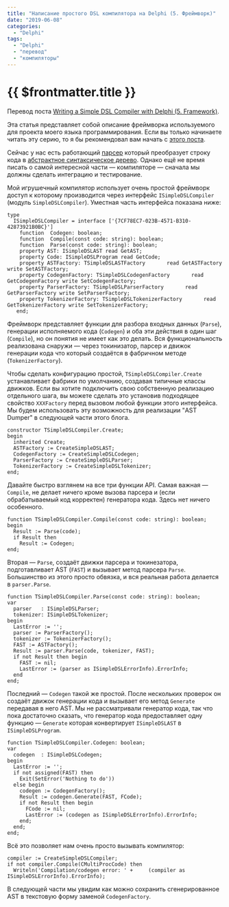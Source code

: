 ```yaml
---
title: "Написание простого DSL компилятора на Delphi (5. Фреймворк)"
date: "2019-06-08"
categories: 
  - "Delphi"
tags: 
  - "Delphi"
  - "перевод"
  - "компиляторы"
---
```


# {{ $frontmatter.title }}

Перевод поста [Writing a Simple DSL Compiler with Delphi (5. Framework)](https://www.thedelphigeek.com/2017/10/writing-simple-dsl-compiler-with-delphi.html).

Эта статья представляет собой описание фреймворка используемого для проекта моего языка программирования. Если вы только начинаете читать эту серию, то я бы рекомендовал вам начать с [этого поста](http://way23.ru/написание-простого-dsl-компилятора-на-delphi-0/).

Сейчас у нас есть работающий [парсер](http://way23.ru/написание-простого-dsl-компилятора-на-delphi-4/) который преобразует строку кода в [абстрактное синтаксическое дерево](http://way23.ru/написание-простого-dsl-компилятора-на-delphi-2/). Однако ещё не время писать о самой интересной части — компиляторе — сначала мы должны сделать интеграцию и тестирование.

Мой игрушечный компилятор использует очень простой фреймворк доступ к которому производится через интерфейс `ISimpleDSLCompiler` (модуль `SimpleDSLCompiler`). Уместная часть интерфейса показана ниже:

```delphi
type
  ISimpleDSLCompiler = interface ['{7CF78EC7-023B-4571-B310-42873921B0BC}']
    function  Codegen: boolean;
    function  Compile(const code: string): boolean;
    function  Parse(const code: string): boolean;
    property AST: ISimpleDSLAST read GetAST;
    property Code: ISimpleDSLProgram read GetCode;
    property ASTFactory: TSimpleDSLASTFactory       read GetASTFactory write SetASTFactory;
    property CodegenFactory: TSimpleDSLCodegenFactory       read GetCodegenFactory write SetCodegenFactory;
    property ParserFactory: TSimpleDSLParserFactory       read GetParserFactory write SetParserFactory;
    property TokenizerFactory: TSimpleDSLTokenizerFactory       read GetTokenizerFactory write SetTokenizerFactory;
   end;
```

Фреймворк представляет функции для разбора входных данных (`Parse`), генерации исполняемого кода (`Codegen`) и оба эти действия в один шаг (`Compile`), но он понятия не имеет как это делать. Вся функциональность реализована снаружи — через токинизатор, парсер и движок генерации кода что который создаётся в фабричном методе (`TokenizerFactory`).

Чтобы сделать конфигурацию простой, `TSimpleDSLCompiler.Create` устанавливает фабрики по умолчанию, создавая типичные классы движков. Если вы хотите подключить свою собственную реализацию отдельного шага, вы можете сделать это установив подходящее свойство `XXXFactory` перед вызовом любой функции этого интерфейса. Мы будем использовать эту возможность для реализации "AST Dumper" в следующей части этого блога.

```delphi
constructor TSimpleDSLCompiler.Create;
begin
  inherited Create;
  ASTFactory := CreateSimpleDSLAST;
  CodegenFactory := CreateSimpleDSLCodegen;
  ParserFactory := CreateSimpleDSLParser;
  TokenizerFactory := CreateSimpleDSLTokenizer;
end;
```

Давайте быстро взглянем на все три функции API. Самая важная — `Compile`, не делает ничего кроме вызова парсера и (если обрабатываемый код корректен) генератора кода. Здесь нет ничего особенного.

```delphi
function TSimpleDSLCompiler.Compile(const code: string): boolean;
begin
  Result := Parse(code);
  if Result then
    Result := Codegen;
end;
```

Вторая — `Parse`, создаёт движки парсера и токинезатора, подготавливает AST (`FAST`) и вызывает метод парсера `Parse`. Большинство из этого просто обвязка, и вся реальная работа делается в `parser.Parse`.

```delphi
function TSimpleDSLCompiler.Parse(const code: string): boolean;
var
  parser   : ISimpleDSLParser;
  tokenizer: ISimpleDSLTokenizer;
begin
  LastError := '';
  parser := ParserFactory();
  tokenizer := TokenizerFactory();
  FAST := ASTFactory();
  Result := parser.Parse(code, tokenizer, FAST);
  if not Result then begin
    FAST := nil;
    LastError := (parser as ISimpleDSLErrorInfo).ErrorInfo;
  end
end;
```

Последний — `Codegen` такой же простой. После нескольких проверок он создаёт движок генерации кода и вызывает его метод `Generate` передавая в него AST. Мы не рассматривали генератор кода, так что пока достаточно сказать, что генератор кода предоставляет одну функцию — `Generate` которая конвертирует `ISimpleDSLAST` в `ISimpleDSLProgram`.

```delphi
function TSimpleDSLCompiler.Codegen: boolean;
var
  codegen  : ISimpleDSLCodegen;
begin
  LastError := '';
  if not assigned(FAST) then
    Exit(SetError('Nothing to do'))
  else begin
    codegen := CodegenFactory();
    Result := codegen.Generate(FAST, FCode);
    if not Result then begin
      FCode := nil;
      LastError := (codegen as ISimpleDSLErrorInfo).ErrorInfo;
    end;
  end;
end;
```

Всё это позволяет нам очень просто вызывать компилятор:

```delphi
compiler := CreateSimpleDSLCompiler;
if not compiler.Compile(CMultiProcCode) then
  Writeln('Compilation/codegen error: ' +     (compiler as ISimpleDSLErrorInfo).ErrorInfo); 
```

В следующей части мы увидим как можно сохранить сгенерированное AST в текстовую форму заменой `CodegenFactory`.
